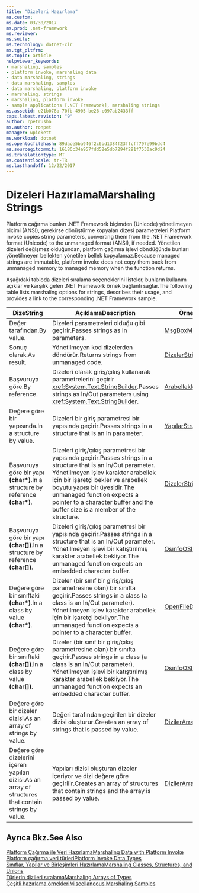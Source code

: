 ```yaml
---
title: "Dizeleri Hazırlama"
ms.custom: 
ms.date: 03/30/2017
ms.prod: .net-framework
ms.reviewer: 
ms.suite: 
ms.technology: dotnet-clr
ms.tgt_pltfrm: 
ms.topic: article
helpviewer_keywords:
- marshaling, samples
- platform invoke, marshaling data
- data marshaling, strings
- data marshaling, samples
- data marshaling, platform invoke
- marshaling. strings
- marshaling, platform invoke
- sample applications [.NET Framework], marshaling strings
ms.assetid: e21b078b-70fb-4905-be26-c097ab2433ff
caps.latest.revision: "9"
author: rpetrusha
ms.author: ronpet
manager: wpickett
ms.workload: dotnet
ms.openlocfilehash: 89dace5ba946f2c6bd1384f23ffcff797e99bdd4
ms.sourcegitcommit: 16186c34a957fdd52e5db7294f291f7530ac9d24
ms.translationtype: MT
ms.contentlocale: tr-TR
ms.lasthandoff: 12/22/2017
---
```

# <a name="marshaling-strings"></a><span data-ttu-id="78df7-102">Dizeleri Hazırlama</span><span class="sxs-lookup"><span data-stu-id="78df7-102">Marshaling Strings</span></span>
<span data-ttu-id="78df7-103">Platform çağırma bunları .NET Framework biçimden (Unicode) yönetilmeyen biçimi (ANSI), gerekirse dönüştürme kopyaları dizesi parametreleri.</span><span class="sxs-lookup"><span data-stu-id="78df7-103">Platform invoke copies string parameters, converting them from the .NET Framework format (Unicode) to the unmanaged format (ANSI), if needed.</span></span> <span data-ttu-id="78df7-104">Yönetilen dizeleri değişmez olduğundan, platform çağırma işlevi döndüğünde bunları yönetilmeyen bellekten yönetilen bellek kopyalamaz.</span><span class="sxs-lookup"><span data-stu-id="78df7-104">Because managed strings are immutable, platform invoke does not copy them back from unmanaged memory to managed memory when the function returns.</span></span>  
  
 <span data-ttu-id="78df7-105">Aşağıdaki tabloda dizeleri sıralama seçeneklerini listeler, bunların kullanım açıklar ve karşılık gelen .NET Framework örnek bağlantı sağlar.</span><span class="sxs-lookup"><span data-stu-id="78df7-105">The following table lists marshaling options for strings, describes their usage, and provides a link to the corresponding .NET Framework sample.</span></span>  
  
|<span data-ttu-id="78df7-106">Dize</span><span class="sxs-lookup"><span data-stu-id="78df7-106">String</span></span>|<span data-ttu-id="78df7-107">Açıklama</span><span class="sxs-lookup"><span data-stu-id="78df7-107">Description</span></span>|<span data-ttu-id="78df7-108">Örnek</span><span class="sxs-lookup"><span data-stu-id="78df7-108">Sample</span></span>|  
|------------|-----------------|------------|  
|<span data-ttu-id="78df7-109">Değer tarafından.</span><span class="sxs-lookup"><span data-stu-id="78df7-109">By value.</span></span>|<span data-ttu-id="78df7-110">Dizeleri parametreleri olduğu gibi geçirir.</span><span class="sxs-lookup"><span data-stu-id="78df7-110">Passes strings as In parameters.</span></span>|[<span data-ttu-id="78df7-111">MsgBox</span><span class="sxs-lookup"><span data-stu-id="78df7-111">MsgBox</span></span>](../../../docs/framework/interop/msgbox-sample.md)|  
|<span data-ttu-id="78df7-112">Sonuç olarak.</span><span class="sxs-lookup"><span data-stu-id="78df7-112">As result.</span></span>|<span data-ttu-id="78df7-113">Yönetilmeyen kod dizelerden döndürür.</span><span class="sxs-lookup"><span data-stu-id="78df7-113">Returns strings from unmanaged code.</span></span>|[<span data-ttu-id="78df7-114">Dizeler</span><span class="sxs-lookup"><span data-stu-id="78df7-114">Strings</span></span>](http://msdn.microsoft.com/en-us/be9e82a3-dc95-4aaa-9396-61b66e467e02)|  
|<span data-ttu-id="78df7-115">Başvuruya göre.</span><span class="sxs-lookup"><span data-stu-id="78df7-115">By reference.</span></span>|<span data-ttu-id="78df7-116">Dizeleri olarak giriş/çıkış kullanarak parametrelerini geçirir <xref:System.Text.StringBuilder>.</span><span class="sxs-lookup"><span data-stu-id="78df7-116">Passes strings as In/Out parameters using <xref:System.Text.StringBuilder>.</span></span>|[<span data-ttu-id="78df7-117">Arabellekler</span><span class="sxs-lookup"><span data-stu-id="78df7-117">Buffers</span></span>](http://msdn.microsoft.com/en-us/e30d36e8-d7c4-4936-916a-8fdbe4d9ffd5)|  
|<span data-ttu-id="78df7-118">Değere göre bir yapısında.</span><span class="sxs-lookup"><span data-stu-id="78df7-118">In a structure by value.</span></span>|<span data-ttu-id="78df7-119">Dizeleri bir giriş parametresi bir yapısında geçirir.</span><span class="sxs-lookup"><span data-stu-id="78df7-119">Passes strings in a structure that is an In parameter.</span></span>|[<span data-ttu-id="78df7-120">Yapılar</span><span class="sxs-lookup"><span data-stu-id="78df7-120">Structs</span></span>](http://msdn.microsoft.com/en-us/96a62265-dcf9-4608-bc0a-1f762ab9f48e)|  
|<span data-ttu-id="78df7-121">Başvuruya göre bir yapı **(char\*)**.</span><span class="sxs-lookup"><span data-stu-id="78df7-121">In a structure by reference **(char\*)**.</span></span>|<span data-ttu-id="78df7-122">Dizeleri giriş/çıkış parametresi bir yapısında geçirir.</span><span class="sxs-lookup"><span data-stu-id="78df7-122">Passes strings in a structure that is an In/Out parameter.</span></span> <span data-ttu-id="78df7-123">Yönetilmeyen işlev karakter arabellek için bir işaretçi bekler ve arabellek boyutu yapısı bir üyesidir.</span><span class="sxs-lookup"><span data-stu-id="78df7-123">The unmanaged function expects a pointer to a character buffer and the buffer size is a member of the structure.</span></span>|[<span data-ttu-id="78df7-124">Dizeler</span><span class="sxs-lookup"><span data-stu-id="78df7-124">Strings</span></span>](http://msdn.microsoft.com/en-us/be9e82a3-dc95-4aaa-9396-61b66e467e02)|  
|<span data-ttu-id="78df7-125">Başvuruya göre bir yapı **(char[])**.</span><span class="sxs-lookup"><span data-stu-id="78df7-125">In a structure by reference **(char[])**.</span></span>|<span data-ttu-id="78df7-126">Dizeleri giriş/çıkış parametresi bir yapısında geçirir.</span><span class="sxs-lookup"><span data-stu-id="78df7-126">Passes strings in a structure that is an In/Out parameter.</span></span> <span data-ttu-id="78df7-127">Yönetilmeyen işlevi bir katıştırılmış karakter arabellek bekliyor.</span><span class="sxs-lookup"><span data-stu-id="78df7-127">The unmanaged function expects an embedded character buffer.</span></span>|[<span data-ttu-id="78df7-128">Osınfo</span><span class="sxs-lookup"><span data-stu-id="78df7-128">OSInfo</span></span>](http://msdn.microsoft.com/en-us/69d89067-507b-41fe-859d-30bf3ff29455)|  
|<span data-ttu-id="78df7-129">Değere göre bir sınıftaki **(char\*)**.</span><span class="sxs-lookup"><span data-stu-id="78df7-129">In a class by value **(char\*)**.</span></span>|<span data-ttu-id="78df7-130">Dizeler (bir sınıf bir giriş/çıkış parametresine olan) bir sınıfta geçirir.</span><span class="sxs-lookup"><span data-stu-id="78df7-130">Passes strings in a class (a class is an In/Out parameter).</span></span> <span data-ttu-id="78df7-131">Yönetilmeyen işlev karakter arabellek için bir işaretçi bekliyor.</span><span class="sxs-lookup"><span data-stu-id="78df7-131">The unmanaged function expects a pointer to a character buffer.</span></span>|[<span data-ttu-id="78df7-132">OpenFileDlg</span><span class="sxs-lookup"><span data-stu-id="78df7-132">OpenFileDlg</span></span>](http://msdn.microsoft.com/en-us/b7dea792-cb92-4baf-ac7b-6a24803e6c75)|  
|<span data-ttu-id="78df7-133">Değere göre bir sınıftaki **(char[])**.</span><span class="sxs-lookup"><span data-stu-id="78df7-133">In a class by value **(char[])**.</span></span>|<span data-ttu-id="78df7-134">Dizeler (bir sınıf bir giriş/çıkış parametresine olan) bir sınıfta geçirir.</span><span class="sxs-lookup"><span data-stu-id="78df7-134">Passes strings in a class (a class is an In/Out parameter).</span></span> <span data-ttu-id="78df7-135">Yönetilmeyen işlevi bir katıştırılmış karakter arabellek bekliyor.</span><span class="sxs-lookup"><span data-stu-id="78df7-135">The unmanaged function expects an embedded character buffer.</span></span>|[<span data-ttu-id="78df7-136">Osınfo</span><span class="sxs-lookup"><span data-stu-id="78df7-136">OSInfo</span></span>](http://msdn.microsoft.com/en-us/69d89067-507b-41fe-859d-30bf3ff29455)|  
|<span data-ttu-id="78df7-137">Değere göre bir dizeler dizisi.</span><span class="sxs-lookup"><span data-stu-id="78df7-137">As an array of strings by value.</span></span>|<span data-ttu-id="78df7-138">Değeri tarafından geçirilen bir dizeler dizisi oluşturur.</span><span class="sxs-lookup"><span data-stu-id="78df7-138">Creates an array of strings that is passed by value.</span></span>|[<span data-ttu-id="78df7-139">Diziler</span><span class="sxs-lookup"><span data-stu-id="78df7-139">Arrays</span></span>](../../../docs/framework/interop/marshaling-different-types-of-arrays.md)|  
|<span data-ttu-id="78df7-140">Değere göre dizelerini içeren yapıları dizisi.</span><span class="sxs-lookup"><span data-stu-id="78df7-140">As an array of structures that contain strings by value.</span></span>|<span data-ttu-id="78df7-141">Yapıları dizisi oluşturan dizeler içeriyor ve dizi değere göre geçirilir.</span><span class="sxs-lookup"><span data-stu-id="78df7-141">Creates an array of structures that contain strings and the array is passed by value.</span></span>|[<span data-ttu-id="78df7-142">Diziler</span><span class="sxs-lookup"><span data-stu-id="78df7-142">Arrays</span></span>](../../../docs/framework/interop/marshaling-different-types-of-arrays.md)|  
  
## <a name="see-also"></a><span data-ttu-id="78df7-143">Ayrıca Bkz.</span><span class="sxs-lookup"><span data-stu-id="78df7-143">See Also</span></span>  
 [<span data-ttu-id="78df7-144">Platform Çağırma ile Veri Hazırlama</span><span class="sxs-lookup"><span data-stu-id="78df7-144">Marshaling Data with Platform Invoke</span></span>](../../../docs/framework/interop/marshaling-data-with-platform-invoke.md)  
 [<span data-ttu-id="78df7-145">Platform çağırma veri türleri</span><span class="sxs-lookup"><span data-stu-id="78df7-145">Platform Invoke Data Types</span></span>](http://msdn.microsoft.com/en-us/16014d9f-d6bd-481e-83f0-df11377c550f)  
 [<span data-ttu-id="78df7-146">Sınıflar, Yapılar ve Birleşimleri Hazırlama</span><span class="sxs-lookup"><span data-stu-id="78df7-146">Marshaling Classes, Structures, and Unions</span></span>](../../../docs/framework/interop/marshaling-classes-structures-and-unions.md)  
 [<span data-ttu-id="78df7-147">Türlerin dizileri sıralama</span><span class="sxs-lookup"><span data-stu-id="78df7-147">Marshaling Arrays of Types</span></span>](http://msdn.microsoft.com/en-us/049b1c1b-228f-4445-88ec-91bc7fd4b1e8)  
 [<span data-ttu-id="78df7-148">Çeşitli hazırlama örnekleri</span><span class="sxs-lookup"><span data-stu-id="78df7-148">Miscellaneous Marshaling Samples</span></span>](http://msdn.microsoft.com/en-us/a915c948-54e9-4d0f-a525-95a77fd8ed70)
